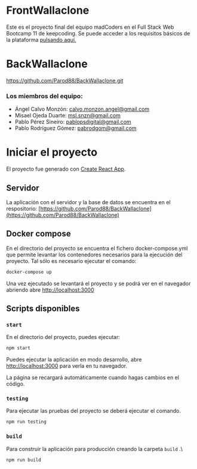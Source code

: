 # FrontWallaclone

Este es el proyecto final del equipo madCoders en el Full Stack Web Bootcamp 11 de keepcoding. Se puede acceder a los requisitos básicos de la plataforma [pulsando aquí.](./documentation/specifications_wallaclone.pdf)

# BackWallaclone

https://github.com/Parod88/BackWallaclone.git

### Los miembros del equipo:

- Ángel Calvo Monzón: [calvo.monzon.angel@gmail.com](mailto:calvo.monzon.angel@gmail.com)
- Misael Ojeda Duarte: [msl.snzn@gmail.com](mailto:msl.snzn@gmail.com)
- Pablo Pérez Sineiro: [pablopsdigital@gmail.com](mailto:pablopsdigital@gmail.com)
- Pablo Rodríguez Gómez: [pabrodgom@gmail.com](mailto:pabrodgom@gmail.com)

# Iniciar el proyecto

El proyecto fue generado con [Create React App](https://github.com/facebook/create-react-app).

## Servidor

La aplicación con el servidor y la base de datos se encuentra en el respositorio:
[https://github.com/Parod88/BackWallaclone](https://github.com/Parod88/BackWallaclone)

## Docker compose

En el directorio del proyecto se encuentra el fichero docker-compose.yml que permite levantar los contenedores necesarios para la ejecución del proyecto.
Tal sólo es necesario ejecutar el comando:

```bash
docker-compose up
```

Una vez ejecutado se levantará el proyecto y se podrá ver en el navegador abriendo abre [http://localhost:3000](http://localhost:3000)

## Scripts disponibles

### `start`

En el directorio del proyecto, puedes ejecutar:

```bash
npm start
```

Puedes ejecutar la aplicación en modo desarrollo, abre [http://localhost:3000](http://localhost:3000) para verla en tu navegador.

La página se recargará automáticamente cuando hagas cambios en el código.

### `testing`

Para ejecutar las pruebas del proyecto se deberá ejecutar el comando.

```bash
npm run testing
```

### `build`

Para construir la aplicación para producción creando la carpeta `build` .\

```bash
npm run build
```
